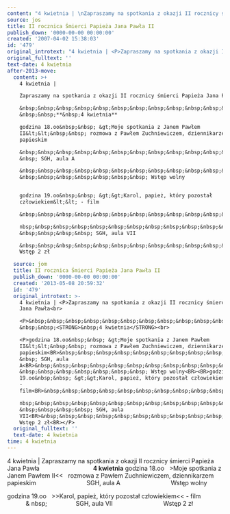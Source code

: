 ```yaml
---
content: "4 kwietnia | \nZapraszamy na spotkania z okazji II rocznicy śmierci Papieża Jana Pawła\n&nbsp;&nbsp;&nbsp;&nbsp;&nbsp;&nbsp;&nbsp;&nbsp;&nbsp;&nbsp;&nbsp;&nbsp;&nbsp;&nbsp;&nbsp;&nbsp;&nbsp;&nbsp;&nbsp;&nbsp;&nbsp;&nbsp;&nbsp;&nbsp;&nbsp;&nbsp;&nbsp; &nbsp;&nbsp;**&nbsp;4 kwietnia**\ngodzina 18.oo&nbsp;&nbsp; &gt;Moje spotkania z Janem Pawłem II&lt;&lt;&nbsp;&nbsp; rozmowa z Pawłem Zuchniewiczem, dziennikarzem papieskim\n&nbsp;&nbsp;&nbsp;&nbsp;&nbsp;&nbsp;&nbsp;&nbsp;&nbsp;&nbsp;&nbsp;&nbsp;&nbsp;&nbsp;&nbsp;&nbsp;&nbsp;&nbsp;&nbsp;&nbsp;&nbsp;&nbsp;&nbsp;&nbsp;&nbsp;&nbsp; &nbsp; SGH, aula A\n&nbsp;&nbsp;&nbsp;&nbsp;&nbsp;&nbsp;&nbsp;&nbsp;&nbsp;&nbsp;&nbsp;&nbsp;&nbsp;&nbsp;&nbsp;&nbsp;&nbsp;&nbsp;&nbsp;&nbsp; &nbsp;&nbsp;&nbsp;&nbsp;&nbsp;&nbsp;&nbsp; Wstęp wolny\n\ngodzina 19.oo&nbsp;&nbsp; &gt;&gt;Karol, papież, który pozostał człowiekiem&lt;&lt; - film\n&nbsp;&nbsp;&nbsp;&nbsp;&nbsp;&nbsp;&nbsp;&nbsp;&nbsp;&nbsp;&nbsp;&\nnbsp;&nbsp;&nbsp;&nbsp;&nbsp;&nbsp;&nbsp;&nbsp;&nbsp;&nbsp;&nbsp;&nbsp; &nbsp;&nbsp;&nbsp;&nbsp; SGH, aula VII\n&nbsp;&nbsp;&nbsp;&nbsp;&nbsp;&nbsp;&nbsp;&nbsp;&nbsp;&nbsp;&nbsp;&nbsp;&nbsp;&nbsp;&nbsp;&nbsp;&nbsp;&nbsp;&nbsp;&nbsp;&nbsp;&nbsp;&nbsp;&nbsp;&nbsp;&nbsp;&nbsp;&nbsp; Wstęp 2 zł\n\n\n\n<!--CONTENT FROM OLD SERVER (jos before 2013): 4 kwietnia | \nZapraszamy na spotkania z okazji II rocznicy śmierci Papieża Jana Pawła\n\r\n\n&nbsp;&nbsp;&nbsp;&nbsp;&nbsp;&nbsp;&nbsp;&nbsp;&nbsp;&nbsp;&nbsp;&nbsp;&nbsp;&nbsp;&nbsp;&nbsp;&nbsp;&nbsp;&nbsp;&nbsp;&nbsp;&nbsp;&nbsp;&nbsp;&nbsp;&nbsp;&nbsp; &nbsp;&nbsp;**&nbsp;4 kwietnia**\n\r\n\ngodzina 18.oo&nbsp;&nbsp; &gt;Moje spotkania z Janem Pawłem II&lt;&lt;&nbsp;&nbsp; rozmowa z Pawłem Zuchniewiczem, dziennikarzem papieskim\n&nbsp;&nbsp;&nbsp;&nbsp;&nbsp;&nbsp;&nbsp;&nbsp;&nbsp;&nbsp;&nbsp;&nbsp;&nbsp;&nbsp;&nbsp;&nbsp;&nbsp;&nbsp;&nbsp;&nbsp;&nbsp;&nbsp;&nbsp;&nbsp;&nbsp;&nbsp; &nbsp; SGH, aula A\n&nbsp;&nbsp;&nbsp;&nbsp;&nbsp;&nbsp;&nbsp;&nbsp;&nbsp;&nbsp;&nbsp;&nbsp;&nbsp;&nbsp;&nbsp;&nbsp;&nbsp;&nbsp;&nbsp;&nbsp; &nbsp;&nbsp;&nbsp;&nbsp;&nbsp;&nbsp;&nbsp; Wstęp wolny\n\ngodzina 19.oo&nbsp;&nbsp; &gt;&gt;Karol, papież, który pozostał człowiekiem&lt;&lt; - film\n&nbsp;&nbsp;&nbsp;&nbsp;&nbsp;&nbsp;&nbsp;&nbsp;&nbsp;&nbsp;&nbsp;&nbsp;&nbsp;&nbsp;&nbsp;&nbsp;&nbsp;&nbsp;&nbsp;&nbsp;&nbsp;&nbsp;&nbsp; &nbsp;&nbsp;&nbsp;&nbsp; SGH, aula VII\n&nbsp;&nbsp;&nbsp;&nbsp;&nbsp;&nbsp;&nbsp;&nbsp;&nbsp;&nbsp;&nbsp;&nbsp;&nbsp;&nbsp;&nbsp;&nbsp;&nbsp;&nbsp;&nbsp;&nbsp;&nbsp;&nbsp;&nbsp;&nbsp;&nbsp;&nbsp;&nbsp;&nbsp; Wstęp 2 zł\n\n\n-->"
source: jos
title: II rocznica Śmierci Papieża Jana Pawła II
publish_down: '0000-00-00 00:00:00'
created: '2007-04-02 15:38:03'
id: '479'
original_introtext: "4 kwietnia | <P>Zapraszamy na spotkania z okazji II rocznicy śmierci Papieża Jana Pawła<br>\r\n<P>&nbsp;&nbsp;&nbsp;&nbsp;&nbsp;&nbsp;&nbsp;&nbsp;&nbsp;&nbsp;&nbsp;&nbsp;&nbsp;&nbsp;&nbsp;&nbsp;&nbsp;&nbsp;&nbsp;&nbsp;&nbsp;&nbsp;&nbsp;&nbsp;&nbsp;&nbsp;&nbsp; &nbsp;&nbsp;<STRONG>&nbsp;4 kwietnia</STRONG><br>\r\n<P>godzina 18.oo&nbsp;&nbsp; &gt;Moje spotkania z Janem Pawłem II&lt;&lt;&nbsp;&nbsp; rozmowa z Pawłem Zuchniewiczem, dziennikarzem papieskim<BR>&nbsp;&nbsp;&nbsp;&nbsp;&nbsp;&nbsp;&nbsp;&nbsp;&nbsp;&nbsp;&nbsp;&nbsp;&nbsp;&nbsp;&nbsp;&nbsp;&nbsp;&nbsp;&nbsp;&nbsp;&nbsp;&nbsp;&nbsp;&nbsp;&nbsp;&nbsp; &nbsp; SGH, aula A<BR>&nbsp;&nbsp;&nbsp;&nbsp;&nbsp;&nbsp;&nbsp;&nbsp;&nbsp;&nbsp;&nbsp;&nbsp;&nbsp;&nbsp;&nbsp;&nbsp;&nbsp;&nbsp;&nbsp;&nbsp; &nbsp;&nbsp;&nbsp;&nbsp;&nbsp;&nbsp;&nbsp; Wstęp wolny<BR><BR>godzina 19.oo&nbsp;&nbsp; &gt;&gt;Karol, papież, który pozostał człowiekiem&lt;&lt; - film<BR>&nbsp;&nbsp;&nbsp;&nbsp;&nbsp;&nbsp;&nbsp;&nbsp;&nbsp;&nbsp;&nbsp;&nbsp;&nbsp;&nbsp;&nbsp;&nbsp;&nbsp;&nbsp;&nbsp;&nbsp;&nbsp;&nbsp;&nbsp; &nbsp;&nbsp;&nbsp;&nbsp; SGH, aula VII<BR>&nbsp;&nbsp;&nbsp;&nbsp;&nbsp;&nbsp;&nbsp;&nbsp;&nbsp;&nbsp;&nbsp;&nbsp;&nbsp;&nbsp;&nbsp;&nbsp;&nbsp;&nbsp;&nbsp;&nbsp;&nbsp;&nbsp;&nbsp;&nbsp;&nbsp;&nbsp;&nbsp;&nbsp; Wstęp 2 zł<BR></P>"
original_fulltext: ''
text-date: 4 kwietnia
after-2013-move:
  content: >+
    4 kwietnia | 

    Zapraszamy na spotkania z okazji II rocznicy śmierci Papieża Jana Pawła

    &nbsp;&nbsp;&nbsp;&nbsp;&nbsp;&nbsp;&nbsp;&nbsp;&nbsp;&nbsp;&nbsp;&nbsp;&nbsp;&nbsp;&nbsp;&nbsp;&nbsp;&nbsp;&nbsp;&nbsp;&nbsp;&nbsp;&nbsp;&nbsp;&nbsp;&nbsp;&nbsp;
    &nbsp;&nbsp;**&nbsp;4 kwietnia**

    godzina 18.oo&nbsp;&nbsp; &gt;Moje spotkania z Janem Pawłem
    II&lt;&lt;&nbsp;&nbsp; rozmowa z Pawłem Zuchniewiczem, dziennikarzem
    papieskim

    &nbsp;&nbsp;&nbsp;&nbsp;&nbsp;&nbsp;&nbsp;&nbsp;&nbsp;&nbsp;&nbsp;&nbsp;&nbsp;&nbsp;&nbsp;&nbsp;&nbsp;&nbsp;&nbsp;&nbsp;&nbsp;&nbsp;&nbsp;&nbsp;&nbsp;&nbsp;
    &nbsp; SGH, aula A

    &nbsp;&nbsp;&nbsp;&nbsp;&nbsp;&nbsp;&nbsp;&nbsp;&nbsp;&nbsp;&nbsp;&nbsp;&nbsp;&nbsp;&nbsp;&nbsp;&nbsp;&nbsp;&nbsp;&nbsp;
    &nbsp;&nbsp;&nbsp;&nbsp;&nbsp;&nbsp;&nbsp; Wstęp wolny


    godzina 19.oo&nbsp;&nbsp; &gt;&gt;Karol, papież, który pozostał
    człowiekiem&lt;&lt; - film

    &nbsp;&nbsp;&nbsp;&nbsp;&nbsp;&nbsp;&nbsp;&nbsp;&nbsp;&nbsp;&nbsp;&

    nbsp;&nbsp;&nbsp;&nbsp;&nbsp;&nbsp;&nbsp;&nbsp;&nbsp;&nbsp;&nbsp;&nbsp;
    &nbsp;&nbsp;&nbsp;&nbsp; SGH, aula VII

    &nbsp;&nbsp;&nbsp;&nbsp;&nbsp;&nbsp;&nbsp;&nbsp;&nbsp;&nbsp;&nbsp;&nbsp;&nbsp;&nbsp;&nbsp;&nbsp;&nbsp;&nbsp;&nbsp;&nbsp;&nbsp;&nbsp;&nbsp;&nbsp;&nbsp;&nbsp;&nbsp;&nbsp;
    Wstęp 2 zł

  source: jom
  title: II rocznica Śmierci Papieża Jana Pawła II
  publish_down: '0000-00-00 00:00:00'
  created: '2013-05-08 20:59:32'
  id: '479'
  original_introtext: >-
    4 kwietnia | <P>Zapraszamy na spotkania z okazji II rocznicy śmierci Papieża
    Jana Pawła<br>

    <P>&nbsp;&nbsp;&nbsp;&nbsp;&nbsp;&nbsp;&nbsp;&nbsp;&nbsp;&nbsp;&nbsp;&nbsp;&nbsp;&nbsp;&nbsp;&nbsp;&nbsp;&nbsp;&nbsp;&nbsp;&nbsp;&nbsp;&nbsp;&nbsp;&nbsp;&nbsp;&nbsp;
    &nbsp;&nbsp;<STRONG>&nbsp;4 kwietnia</STRONG><br>

    <P>godzina 18.oo&nbsp;&nbsp; &gt;Moje spotkania z Janem Pawłem
    II&lt;&lt;&nbsp;&nbsp; rozmowa z Pawłem Zuchniewiczem, dziennikarzem
    papieskim<BR>&nbsp;&nbsp;&nbsp;&nbsp;&nbsp;&nbsp;&nbsp;&nbsp;&nbsp;&nbsp;&nbsp;&nbsp;&nbsp;&nbsp;&nbsp;&nbsp;&nbsp;&nbsp;&nbsp;&nbsp;&nbsp;&nbsp;&nbsp;&nbsp;&nbsp;&nbsp;
    &nbsp; SGH, aula
    A<BR>&nbsp;&nbsp;&nbsp;&nbsp;&nbsp;&nbsp;&nbsp;&nbsp;&nbsp;&nbsp;&nbsp;&nbsp;&nbsp;&nbsp;&nbsp;&nbsp;&nbsp;&nbsp;&nbsp;&nbsp;
    &nbsp;&nbsp;&nbsp;&nbsp;&nbsp;&nbsp;&nbsp; Wstęp wolny<BR><BR>godzina
    19.oo&nbsp;&nbsp; &gt;&gt;Karol, papież, który pozostał człowiekiem&lt;&lt;
    -
    film<BR>&nbsp;&nbsp;&nbsp;&nbsp;&nbsp;&nbsp;&nbsp;&nbsp;&nbsp;&nbsp;&nbsp;&

    nbsp;&nbsp;&nbsp;&nbsp;&nbsp;&nbsp;&nbsp;&nbsp;&nbsp;&nbsp;&nbsp;&nbsp;
    &nbsp;&nbsp;&nbsp;&nbsp; SGH, aula
    VII<BR>&nbsp;&nbsp;&nbsp;&nbsp;&nbsp;&nbsp;&nbsp;&nbsp;&nbsp;&nbsp;&nbsp;&nbsp;&nbsp;&nbsp;&nbsp;&nbsp;&nbsp;&nbsp;&nbsp;&nbsp;&nbsp;&nbsp;&nbsp;&nbsp;&nbsp;&nbsp;&nbsp;&nbsp;
    Wstęp 2 zł<BR></P>
  original_fulltext: ''
  text-date: 4 kwietnia
time: 4 kwietnia
---
```

4 kwietnia | 
Zapraszamy na spotkania z okazji II rocznicy śmierci Papieża Jana Pawła
&nbsp;&nbsp;&nbsp;&nbsp;&nbsp;&nbsp;&nbsp;&nbsp;&nbsp;&nbsp;&nbsp;&nbsp;&nbsp;&nbsp;&nbsp;&nbsp;&nbsp;&nbsp;&nbsp;&nbsp;&nbsp;&nbsp;&nbsp;&nbsp;&nbsp;&nbsp;&nbsp; &nbsp;&nbsp;**&nbsp;4 kwietnia**
godzina 18.oo&nbsp;&nbsp; &gt;Moje spotkania z Janem Pawłem II&lt;&lt;&nbsp;&nbsp; rozmowa z Pawłem Zuchniewiczem, dziennikarzem papieskim
&nbsp;&nbsp;&nbsp;&nbsp;&nbsp;&nbsp;&nbsp;&nbsp;&nbsp;&nbsp;&nbsp;&nbsp;&nbsp;&nbsp;&nbsp;&nbsp;&nbsp;&nbsp;&nbsp;&nbsp;&nbsp;&nbsp;&nbsp;&nbsp;&nbsp;&nbsp; &nbsp; SGH, aula A
&nbsp;&nbsp;&nbsp;&nbsp;&nbsp;&nbsp;&nbsp;&nbsp;&nbsp;&nbsp;&nbsp;&nbsp;&nbsp;&nbsp;&nbsp;&nbsp;&nbsp;&nbsp;&nbsp;&nbsp; &nbsp;&nbsp;&nbsp;&nbsp;&nbsp;&nbsp;&nbsp; Wstęp wolny

godzina 19.oo&nbsp;&nbsp; &gt;&gt;Karol, papież, który pozostał człowiekiem&lt;&lt; - film
&nbsp;&nbsp;&nbsp;&nbsp;&nbsp;&nbsp;&nbsp;&nbsp;&nbsp;&nbsp;&nbsp;&
nbsp;&nbsp;&nbsp;&nbsp;&nbsp;&nbsp;&nbsp;&nbsp;&nbsp;&nbsp;&nbsp;&nbsp; &nbsp;&nbsp;&nbsp;&nbsp; SGH, aula VII
&nbsp;&nbsp;&nbsp;&nbsp;&nbsp;&nbsp;&nbsp;&nbsp;&nbsp;&nbsp;&nbsp;&nbsp;&nbsp;&nbsp;&nbsp;&nbsp;&nbsp;&nbsp;&nbsp;&nbsp;&nbsp;&nbsp;&nbsp;&nbsp;&nbsp;&nbsp;&nbsp;&nbsp; Wstęp 2 zł



<!--CONTENT FROM OLD SERVER (jos before 2013): 4 kwietnia | 
Zapraszamy na spotkania z okazji II rocznicy śmierci Papieża Jana Pawła


&nbsp;&nbsp;&nbsp;&nbsp;&nbsp;&nbsp;&nbsp;&nbsp;&nbsp;&nbsp;&nbsp;&nbsp;&nbsp;&nbsp;&nbsp;&nbsp;&nbsp;&nbsp;&nbsp;&nbsp;&nbsp;&nbsp;&nbsp;&nbsp;&nbsp;&nbsp;&nbsp; &nbsp;&nbsp;**&nbsp;4 kwietnia**


godzina 18.oo&nbsp;&nbsp; &gt;Moje spotkania z Janem Pawłem II&lt;&lt;&nbsp;&nbsp; rozmowa z Pawłem Zuchniewiczem, dziennikarzem papieskim
&nbsp;&nbsp;&nbsp;&nbsp;&nbsp;&nbsp;&nbsp;&nbsp;&nbsp;&nbsp;&nbsp;&nbsp;&nbsp;&nbsp;&nbsp;&nbsp;&nbsp;&nbsp;&nbsp;&nbsp;&nbsp;&nbsp;&nbsp;&nbsp;&nbsp;&nbsp; &nbsp; SGH, aula A
&nbsp;&nbsp;&nbsp;&nbsp;&nbsp;&nbsp;&nbsp;&nbsp;&nbsp;&nbsp;&nbsp;&nbsp;&nbsp;&nbsp;&nbsp;&nbsp;&nbsp;&nbsp;&nbsp;&nbsp; &nbsp;&nbsp;&nbsp;&nbsp;&nbsp;&nbsp;&nbsp; Wstęp wolny

godzina 19.oo&nbsp;&nbsp; &gt;&gt;Karol, papież, który pozostał człowiekiem&lt;&lt; - film
&nbsp;&nbsp;&nbsp;&nbsp;&nbsp;&nbsp;&nbsp;&nbsp;&nbsp;&nbsp;&nbsp;&nbsp;&nbsp;&nbsp;&nbsp;&nbsp;&nbsp;&nbsp;&nbsp;&nbsp;&nbsp;&nbsp;&nbsp; &nbsp;&nbsp;&nbsp;&nbsp; SGH, aula VII
&nbsp;&nbsp;&nbsp;&nbsp;&nbsp;&nbsp;&nbsp;&nbsp;&nbsp;&nbsp;&nbsp;&nbsp;&nbsp;&nbsp;&nbsp;&nbsp;&nbsp;&nbsp;&nbsp;&nbsp;&nbsp;&nbsp;&nbsp;&nbsp;&nbsp;&nbsp;&nbsp;&nbsp; Wstęp 2 zł


-->

<!--{{json:{"created_date":"2007-04-02 15:38:03","publish_down":"0000-00-00 00:00:00","id":"479"}}}-->